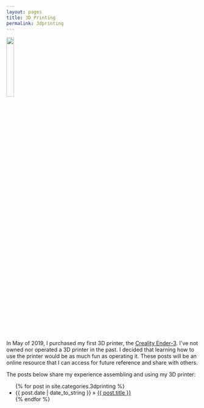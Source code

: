 ```yaml
---
layout: pages
title: 3D Printing
permalink: 3dprinting
---
```


<img class="category" src="/images/design/3dprinting.svg" width="20%" />

In May of 2019, I purchased my first 3D printer, the [Creality Ender-3](https://amzn.to/2Wt0i7O). I've not owned nor operated a 3D printer in the past. I decided that learning how to use the printer would be as much fun as operating it. These posts will be an online resource that I can access for future reference and share with others.

The posts below share my experience assembling and using my 3D printer:

<ul id="blog-posts" class="posts">
{% for post in site.categories.3dprinting %}
    <li><span>{{ post.date | date_to_string }} &raquo; </span><a href="{{ post.url }}">{{ post.title }}</a></li>
{% endfor %}
</ul>
